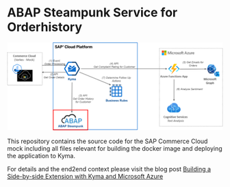 # ABAP Steampunk Service for Orderhistory

![Overview](./pics/Overview_ABAP.png)

This repository contains the source code for the SAP Commerce Cloud mock including all files relevant for building the docker image and deploying the application to Kyma.

For details and the end2end context please visit the blog post [Building a Side-by-side Extension with Kyma and Microsoft Azure](https://blogs.sap.com/2021/01/12/building-a-side-by-side-extension-with-kyma-and-microsoft-azure/)
